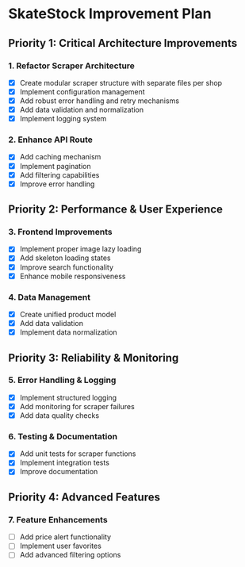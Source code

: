 # SkateStock Improvement Plan

## Priority 1: Critical Architecture Improvements

### 1. Refactor Scraper Architecture

- [x] Create modular scraper structure with separate files per shop
- [x] Implement configuration management
- [x] Add robust error handling and retry mechanisms
- [x] Add data validation and normalization
- [x] Implement logging system

### 2. Enhance API Route

- [x] Add caching mechanism
- [x] Implement pagination
- [x] Add filtering capabilities
- [x] Improve error handling

## Priority 2: Performance & User Experience

### 3. Frontend Improvements

- [x] Implement proper image lazy loading
- [x] Add skeleton loading states
- [x] Improve search functionality
- [x] Enhance mobile responsiveness

### 4. Data Management

- [x] Create unified product model
- [x] Add data validation
- [x] Implement data normalization

## Priority 3: Reliability & Monitoring

### 5. Error Handling & Logging

- [x] Implement structured logging
- [x] Add monitoring for scraper failures
- [x] Add data quality checks

### 6. Testing & Documentation

- [x] Add unit tests for scraper functions
- [x] Implement integration tests
- [x] Improve documentation

## Priority 4: Advanced Features

### 7. Feature Enhancements

- [ ] Add price alert functionality
- [ ] Implement user favorites
- [ ] Add advanced filtering options
